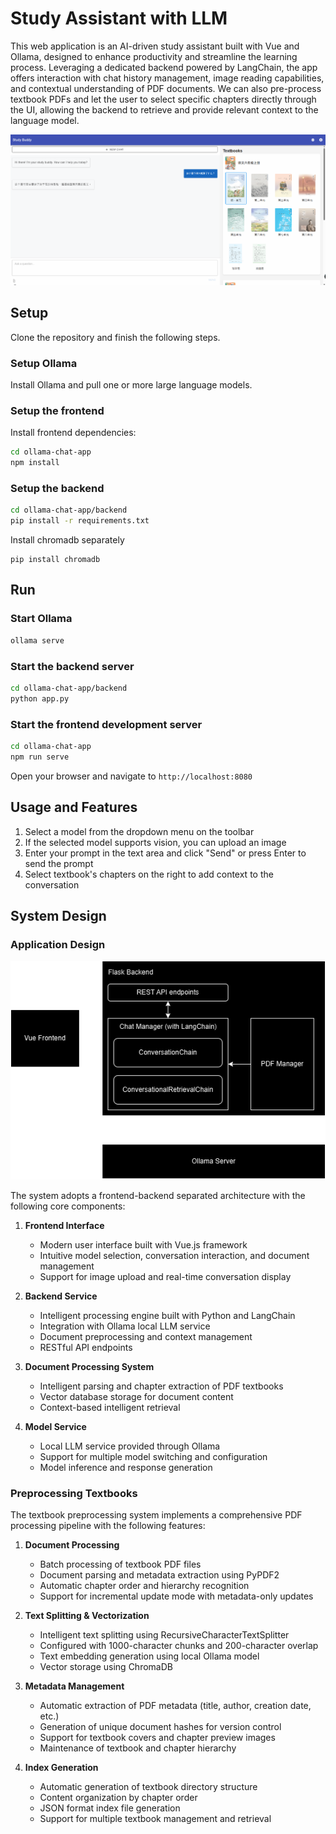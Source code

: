 # Study Assistant with LLM

This web application is an AI-driven study assistant built with Vue and Ollama, designed to enhance productivity and streamline the learning process. Leveraging a dedicated backend powered by LangChain, the app offers interaction with chat history management, image reading capabilities, and contextual understanding of PDF documents. We can also pre-process textbook PDFs and let the user to select specific chapters directly through the UI, allowing the backend to retrieve and provide relevant context to the language model.

![Screenshot](images/frontend_screenshot.png)

## Setup
Clone the repository and finish the following steps.

### Setup Ollama
Install Ollama and pull one or more large language models.

### Setup the frontend
Install frontend dependencies:
```bash
cd ollama-chat-app
npm install
```

### Setup the backend
```bash
cd ollama-chat-app/backend
pip install -r requirements.txt
```
Install chromadb separately
```
pip install chromadb
```

## Run

### Start Ollama
```bash
ollama serve
```

### Start the backend server
```bash
cd ollama-chat-app/backend
python app.py
```

### Start the frontend development server
```bash
cd ollama-chat-app
npm run serve
```

Open your browser and navigate to `http://localhost:8080`

## Usage and Features

1. Select a model from the dropdown menu on the toolbar
2. If the selected model supports vision, you can upload an image
3. Enter your prompt in the text area and click "Send" or press Enter to send the prompt
4. Select textbook's chapters on the right to add context to the conversation

## System Design

### Application Design

![Screenshot](images/system.png)

The system adopts a frontend-backend separated architecture with the following core components:

1. **Frontend Interface**
   - Modern user interface built with Vue.js framework
   - Intuitive model selection, conversation interaction, and document management
   - Support for image upload and real-time conversation display

2. **Backend Service**
   - Intelligent processing engine built with Python and LangChain
   - Integration with Ollama local LLM service
   - Document preprocessing and context management
   - RESTful API endpoints

3. **Document Processing System**
   - Intelligent parsing and chapter extraction of PDF textbooks
   - Vector database storage for document content
   - Context-based intelligent retrieval

4. **Model Service**
   - Local LLM service provided through Ollama
   - Support for multiple model switching and configuration
   - Model inference and response generation

### Preprocessing Textbooks

The textbook preprocessing system implements a comprehensive PDF processing pipeline with the following features:

1. **Document Processing**
   - Batch processing of textbook PDF files
   - Document parsing and metadata extraction using PyPDF2
   - Automatic chapter order and hierarchy recognition
   - Support for incremental update mode with metadata-only updates

2. **Text Splitting & Vectorization**
   - Intelligent text splitting using RecursiveCharacterTextSplitter
   - Configured with 1000-character chunks and 200-character overlap
   - Text embedding generation using local Ollama model
   - Vector storage using ChromaDB

3. **Metadata Management**
   - Automatic extraction of PDF metadata (title, author, creation date, etc.)
   - Generation of unique document hashes for version control
   - Support for textbook covers and chapter preview images
   - Maintenance of textbook and chapter hierarchy

4. **Index Generation**
   - Automatic generation of textbook directory structure
   - Content organization by chapter order
   - JSON format index file generation
   - Support for multiple textbook management and retrieval
